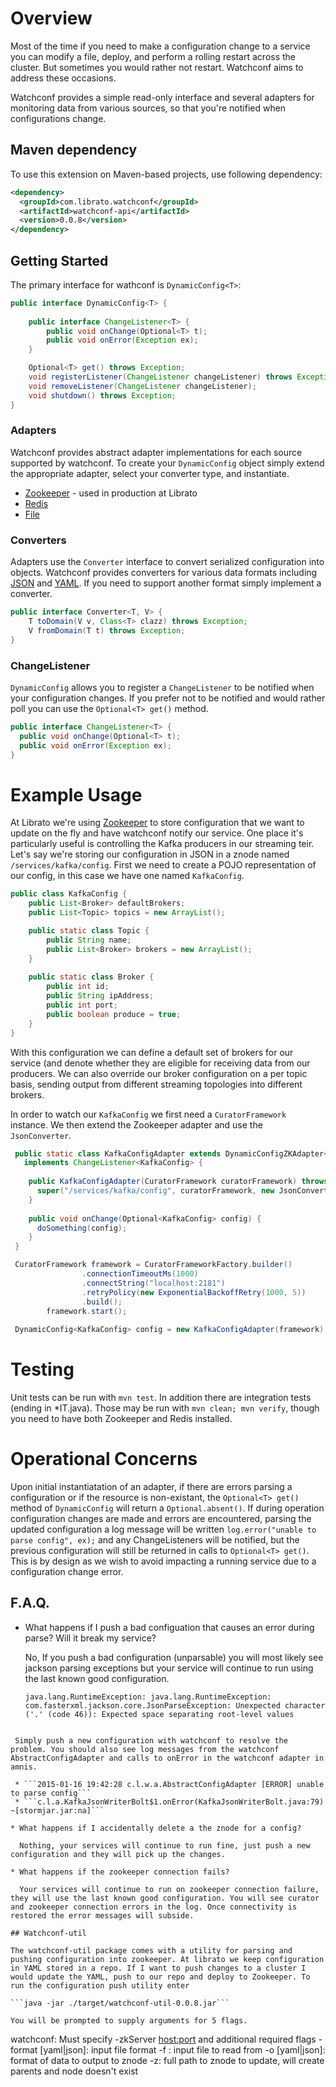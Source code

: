 Overview
=========

Most of the time if you need to make a configuration change to a service you can modify a file, deploy, and perform a rolling restart across the cluster. But sometimes you would rather not restart. Watchconf aims to address these occasions.

Watchconf provides a simple read-only interface and several adapters for monitoring data from various sources, so that you're notified when configurations change.

## Maven dependency

To use this extension on Maven-based projects, use following dependency:

```xml
<dependency>
  <groupId>com.librato.watchconf</groupId>
  <artifactId>watchconf-api</artifactId>
  <version>0.0.8</version>
</dependency>
```

## Getting Started

The primary interface for wathconf is ```DynamicConfig<T>```:

```java
public interface DynamicConfig<T> {
    
    public interface ChangeListener<T> {
        public void onChange(Optional<T> t);
        public void onError(Exception ex);
    }

    Optional<T> get() throws Exception;
    void registerListener(ChangeListener changeListener) throws Exception;
    void removeListener(ChangeListener changeListener);
    void shutdown() throws Exception;
}
```

### Adapters

Watchconf provides abstract adapter implementations for each source supported by watchconf. To create your ```DynamicConfig``` object simply extend the appropriate adapter, select your converter type, and instantiate.

* [Zookeeper](https://github.com/librato/watchconf/blob/master/watchconf-api/src/main/java/com/librato/watchconf/adapter/zookeeper/DynamicConfigZKAdapter.java) - used in production at Librato
* [Redis](https://github.com/librato/watchconf/blob/master/watchconf-api/src/main/java/com/librato/watchconf/adapter/redis/DynamicConfigRedisAdapter.java)
* [File](https://github.com/librato/watchconf/blob/master/watchconf-api/src/main/java/com/librato/watchconf/adapter/file/DynamicConfigFileAdapter.java)

### Converters

Adapters use the ```Converter``` interface to convert serialized configuration into objects. Watchconf provides converters for various data formats including [JSON](https://github.com/librato/watchconf/blob/master/watchconf-api/src/main/java/com/librato/watchconf/converter/JsonConverter.java) and [YAML](https://github.com/librato/watchconf/blob/master/watchconf-api/src/main/java/com/librato/watchconf/converter/YAMLConverter.java). If you need to support another format simply implement a converter.

```java
public interface Converter<T, V> {
    T toDomain(V v, Class<T> clazz) throws Exception;
    V fromDomain(T t) throws Exception;
}
```

### ChangeListener

```DynamicConfig``` allows you to register a ```ChangeListener``` to be notified when your configuration changes. If you prefer not to be notified and would rather poll you can use the ```Optional<T> get()``` method.

```java
public interface ChangeListener<T> {
  public void onChange(Optional<T> t);
  public void onError(Exception ex);
}
```

# Example Usage

At Librato we're using [Zookeeper](http://zookeeper.apache.org/) to store configuration that we want to update on the fly and have watchconf notify our service. One place it's particularly useful is controlling the Kafka producers in our streaming teir. Let's say we're storing our configuration in JSON in a znode named `/services/kafka/config`. First we need to create a POJO representation of our config, in this case we have one named ```KafkaConfig```.
```java
public class KafkaConfig {
    public List<Broker> defaultBrokers;
    public List<Topic> topics = new ArrayList();

    public static class Topic {
        public String name;
        public List<Broker> brokers = new ArrayList();
    }
    
    public static class Broker {
        public int id;
        public String ipAddress;
        public int port;
        public boolean produce = true;
    }
}
```
With this configuration we can define a default set of brokers for our service (and denote whether they are eligible for receiving data from our producers. We can also override our broker configuration on a per topic basis, sending output from different streaming topologies into different brokers.

In order to watch our ```KafkaConfig``` we first need a ```CuratorFramework``` instance. We then extend the Zookeeper adapter and use the ```JsonConverter```.

```java
 public static class KafkaConfigAdapter extends DynamicConfigZKAdapter<KafkaConfig> 
   implements ChangeListener<KafkaConfig> {
    
    public KafkaConfigAdapter(CuratorFramework curatorFramework) throws Exception {
      super("/services/kafka/config", curatorFramework, new JsonConverter<KafkaConfig>());
    }
    
    public void onChange(Optional<KafkaConfig> config) {
      doSomething(config);
    }
 }

 CuratorFramework framework = CuratorFrameworkFactory.builder()
                .connectionTimeoutMs(1000)
                .connectString("localhost:2181")
                .retryPolicy(new ExponentialBackoffRetry(1000, 5))
                .build();
        framework.start();
  
 DynamicConfig<KafkaConfig> config = new KafkaConfigAdapter(framework);
```

# Testing

Unit tests can be run with ```mvn test```. In addition there are integration tests (ending in *IT.java). Those may be run with ```mvn clean; mvn verify```, though you need to have both Zookeeper and Redis installed.

# Operational Concerns

Upon initial instantiatation of an adapter, if there are errors parsing a configuration or if the resource is non-existant, the ```Optional<T> get()``` method of ```DynamicConfig``` will return a ```Optional.absent()```. If during operation configuration changes are made and errors are encountered, parsing the updated configuration a log message will be written ```log.error("unable to parse config", ex);``` and any ChangeListeners will be notified, but the previous configuration will still be returned in calls to ```Optional<T> get()```. This is by design as we wish to avoid impacting a running service due to a configuration change error.

## F.A.Q.

* What happens if I push a bad configuation that causes an error during parse? Will it break my service?

  No, If you push a bad configuration (unparsable) you will most likely see jackson parsing exceptions but your service will continue to run using the last known good configuration. 
  
  ```
  java.lang.RuntimeException: java.lang.RuntimeException: com.fasterxml.jackson.core.JsonParseException: Unexpected character ('.' (code 46)): Expected space separating root-level values
```

 Simply push a new configuration with watchconf to resolve the problem. You should also see log messages from the watchconf AbstractConfigAdapter and calls to onError in the watchconf adapter in amnis.
 
 * ```2015-01-16 19:42:28 c.l.w.a.AbstractConfigAdapter [ERROR] unable to parse config```
 * ```c.l.a.KafkaJsonWriterBolt$1.onError(KafkaJsonWriterBolt.java:79) ~[stormjar.jar:na]```

* What happens if I accidentally delete a the znode for a config?

  Nothing, your services will continue to run fine, just push a new configuration and they will pick up the changes.
  
* What happens if the zookeeper connection fails?

  Your services will continue to run on zookeeper connection failure, they will use the last known good configuration. You will see curator and zookeeper connection errors in the log. Once connectivity is restored the error messages will subside.

## Watchconf-util

The watchconf-util package comes with a utility for parsing and pushing configuration into zookeeper. At librato we keep configuration in YAML stored in a repo. If I want to push changes to a cluster I would update the YAML, push to our repo and deploy to Zookeeper. To run the configuration push utility enter

```java -jar ./target/watchconf-util-0.0.8.jar```

You will be prompted to supply arguments for 5 flags.

```
watchconf: Must specify -zkServer <host:port> and additional required flags
-format [yaml|json]: input file format
-f <file>: input file to read from
-o [yaml|json]: format of data to output to znode
-z: full path to znode to update, will create parents and node doesn't exist
```

